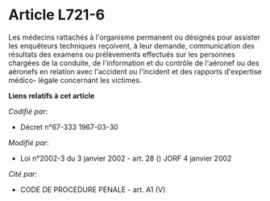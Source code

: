 # Article L721-6

Les médecins rattachés à l'organisme permanent ou désignés pour assister les enquêteurs techniques reçoivent, à leur demande,
communication des résultats des examens ou prélèvements effectués sur les personnes chargées de la conduite, de l'information
et du contrôle de l'aéronef ou des aéronefs en relation avec l'accident ou l'incident et des rapports d'expertise médico-
légale concernant les victimes.

**Liens relatifs à cet article**

_Codifié par_:

  - Décret n°67-333 1967-03-30

_Modifié par_:

  - Loi n°2002-3 du 3 janvier 2002 - art. 28 () JORF 4 janvier 2002

_Cité par_:

  - CODE DE PROCEDURE PENALE - art. A1 (V)
